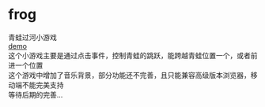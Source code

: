 # frog
青蛙过河小游戏<br>
<a href="http://frog333.sinaapp.com/" target="_blank">demo</a><br>
这个小游戏主要是通过点击事件，控制青蛙的跳跃，能跨越青蛙位置一个，或者前进一个位置<br>
这个游戏中增加了音乐背景，部分功能还不完善，且只能兼容高级版本浏览器，移动端不能完美支持<br>
等待后期的完善...

